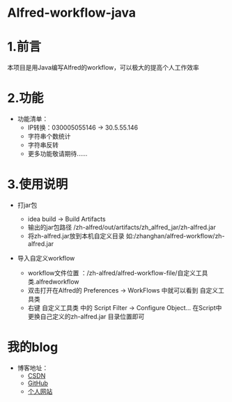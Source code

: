 # Alfred-workflow-java
  
# 1.前言
本项目是用Java编写Alfred的workflow，可以极大的提高个人工作效率

# 2.功能
* 功能清单：  
    * IP转换：030005055146 -> 30.5.55.146
    * 字符串个数统计
    * 字符串反转
    * 更多功能敬请期待......
# 3.使用说明
* 打jar包
    * idea build -> Build Artifacts
    * 输出的jar包路径 /zh-alfred/out/artifacts/zh_alfred_jar/zh-alfred.jar
    * 将zh-alfred.jar放到本机自定义目录 如:/zhanghan/alfred-workflow/zh-alfred.jar

* 导入自定义workflow
    * workflow文件位置 ：/zh-alfred/alfred-workflow-file/自定义工具类.alfredworkflow
    * 双击打开在Alfred的 Preferences -> WorkFlows 中就可以看到 自定义工具类
    * 右键  自定义工具类 中的 Script Filter -> Configure Object...  在Script中更换自己定义的zh-alfred.jar 目录位置即可

# 我的blog
* 博客地址：    
    * [CSDN](https://zhanghan.blog.csdn.net "别忘记点赞哦")
    * [GitHub](https://github.com/dangnianchuntian "别忘记点赞哦")
    * [个人网站](https://zhanghan.xin "别忘记点赞哦")
    
    
